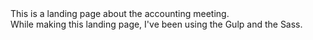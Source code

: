 <div>This is a landing page about the accounting meeting.</div>
<div>While making this landing page, I've been using the Gulp and the Sass.</div>
